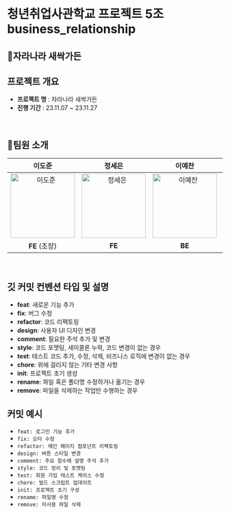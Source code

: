 # 청년취업사관학교 프로젝트 5조 business_relationship
## 🌱자라나라 새싹가든

## 프로젝트 개요
* **프로젝트 명** : 자라나라 새싹가든
* **진행 기간** : 23.11.07 ~ 23.11.27

<br>

## 👥팀원 소개
| 이도준 | 정세은 | 이예찬 | 정우성 |
| :---: | :---: | :---: | :---: |
| <img alt="이도준" src="" height="150" width="150"> | <img alt="정세은" src="" height="150" width="150"> | <img alt="이예찬" src="" height="150" width="150"> | <img alt="정우성" src="https://github.com/dntjd129/SeSAC/assets/101249011/17da9f8a-c029-408f-9011-72da08457bae" height="150" width="150"> |
| **FE** (조장) | **FE** | **BE** | **BE** | 

<br>

## 깃 커밋 컨벤션 타입 및 설명

- **feat**: 새로운 기능 추가
- **fix**: 버그 수정
- **refactor**: 코드 리팩토링
- **design**: 사용자 UI 디자인 변경
- **comment**: 필요한 주석 추가 및 변경
- **style**: 코드 포맷팅, 세미콜론 누락, 코드 변경이 없는 경우
- **test**: 테스트 코드 추가, 수정, 삭제, 비즈니스 로직에 변경이 없는 경우
- **chore**: 위에 걸리지 않는 기타 변경 사항
- **init**: 프로젝트 초기 생성
- **rename**: 파일 혹은 폴더명 수정하거나 옮기는 경우
- **remove**: 파일을 삭제하는 작업만 수행하는 경우

## 커밋 예시

- `feat: 로그인 기능 추가`
- `fix: 오타 수정`
- `refactor: 메인 페이지 컴포넌트 리팩토링`
- `design: 버튼 스타일 변경`
- `comment: 주요 함수에 설명 주석 추가`
- `style: 코드 정리 및 포맷팅`
- `test: 회원 가입 테스트 케이스 수정`
- `chore: 빌드 스크립트 업데이트`
- `init: 프로젝트 초기 구성`
- `rename: 파일명 수정`
- `remove: 미사용 파일 삭제`
